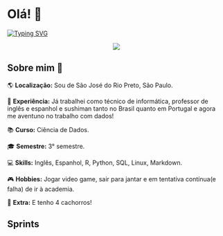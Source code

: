 # Olá! :ghost:
[![Typing SVG](https://readme-typing-svg.herokuapp.com/?color=FFB6C1&size=35&center=true&vCenter=true&width=1000&lines=+Meu+Nome+é+Guilherme+Donadon;Sejam+Bem+-+Vindos!+:D)](https://git.io/typing-svg) 

<p align="center">
  <img src="https://raw.githubusercontent.com/guidonadon/Pics/refs/heads/main/1620144817274.jfif?token=GHSAT0AAAAAACYNT2UJPU6BBWN3D7LEN73UZX7CQOQ" />
</p>


## Sobre mim :newspaper:

:earth_americas: __Localização:__ Sou de São José do Rio Preto, São Paulo. 

:briefcase: __Experiência:__ Já trabalhei como técnico de informática, professor de inglês e espanhol e sushiman tanto no Brasil quanto em Portugal e agora me aventuno no trabalho com dados!

:books: __Curso:__ Ciência de Dados.

:mortar_board: __Semestre:__ 3° semestre.

:computer: __Skills:__ Inglês, Espanhol, R, Python, SQL, Linux, Markdown.

:video_game: __Hobbies:__ Jogar video game, sair para jantar e em tentativa contínua(e falha) de ir à academia.

:dog: __Extra:__ E tenho 4 cachorros!

## Sprints
